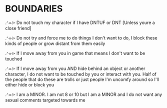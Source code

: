 # BOUNDARIES

.ᐟ⌯⌲ Do not touch my character if I have DNTUF or DNT [Unless youre a close friend]

.ᐟ⌯⌲ Do not try and force me to do things I don't want to do, I block these kinds of people or grow distant from them easily

.ᐟ⌯⌲ If I move away from you in game that means I don't want to be touched

.ᐟ⌯⌲ If I move away from you AND hide behind an object or another character, I do not want to be touched by you or interact with you. Half of the people that do these are trolls or just people I'm uncomfy around so I'll either hide or block you

.ᐟ⌯⌲ I am a MINOR. I am not 8 or 10 but I am a MINOR and I do not want any sexual comments targeted towards me

 

